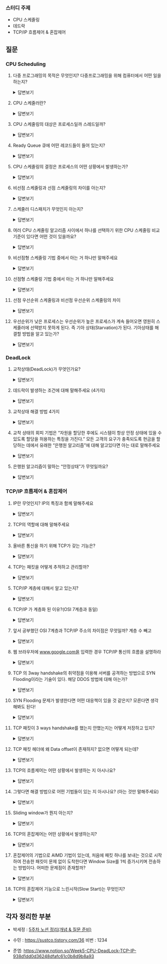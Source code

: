
### 스터디 주제

*  CPU 스케줄링
*  데드락
*  TCP/IP 흐름제어 & 혼잡제어

## 질문
### CPU Scheduling
1. 다중 프로그래밍의 목적은 무엇인지? 다중프로그래밍을 위해 컴퓨터에서 어떤 일을 하는지?

   <details>
       <summary>답변보기</summary>
   
      *  다중 프로그래밍의 목적은 CPU 이용률을 최대화하기 위해, 항상 실행 중인 프로세스를 가지게 하기 위한다. (CPU 이용률을 최대화하는 것)
        
      *  프로세스 간 교환함으로써 생산적으로 만들기 위해, CPU 스케줄링을 한다.
   </details>

2. CPU 스케줄러란?

   <details>
       <summary>답변보기</summary>

        CPU가 유휴 상태가 될 때마다, 운영체제는 Ready Queue에 있는 프로세스 중에서 하나를 선택해 실행해야한다. 선택 절차는 CPU 스케줄러에 의해 수행된다.
   
   </details>

3. CPU 스케줄링의 대상은 프로세스일까 스레드일까?
   <details>
       <summary>답변보기</summary>

         커널 모드의 스레드
   
   </details>
   
4. Ready Queue 큐에 어떤 레코드들이 들어 있는지?

   <details>
       <summary>답변보기</summary>

      * 큐에 있는 레코드들은 프로세스 제어 블록
   </details>

5. CPU 스케줄링의 결정은 프로세스의 어떤 상황에서 발생하는가?

   <details>
       <summary>답변보기</summary>
   
      * running > waiting 시점은 보통 I/O 요청이 일어나거나 자식 프로세스가 종료 대기를 할 때 입니다.

      *  running > ready 시점은 인터럽트(Interrupt) 가 발생했을 때 입니다.

      *  waiting > ready 시점은 I/O가 완료되었을 때 입니다.

      *  running > terminate 시점은 프로세스가 완전히 종료되었을 때 입니다.
   </details>

6. 비선점 스케줄링과 선점 스케줄링의 차이를 아는지?
   <details>
       <summary>답변보기</summary>
   
      * 선점 (preemptive) : OS가 CPU의 사용권을 선점할 수 있는 경우, 강제 회수하는 경우 (처리시간 예측 어려움)

      * 비선점 (nonpreemptive) : 프로세스 종료 or I/O 등의 이벤트가 있을 때까지 실행 보장 (처리시간 예측 용이함)
   </details>



7. 스케줄러 디스패치가 무엇인지 아는지?

   <details>
       <summary>답변보기</summary>

        준비 상태에 있는 프로세스 중 하나를 선택하여 실행 시키는 것
   
   </details>


8. 여러 CPU 스케줄링 알고리즘 사이에서 하나를 선택하기 위한 CPU 스케줄링 비교 기준이 있다면 어떤 것이 있을까요?

    <details>
       <summary>답변보기</summary>
        
        1. CPU 이용률
        
        2. 처리량
        
        3. 총처리 시간
        
        4. 대기 시간
        
        5. 응답 시간
        
        CPU 이용률과 처리량을 최대화 하고, 총처리 시간, 대기 시간, 응답 시간을 최소화 하는 알고리즘의 선택이 바람직하다.
    </detail>


9. 비선점형 스케줄링 기법 중에서 아는 거 하나만 말해주세요

    <details>
        <summary>답변보기</summary>

            비선점형 스케줄링에는 크게 **FIFO, SJF, HRN** 세 가지 기법이 존재합니다.
            
            FIFO는 First* In* First* Out(큐와 같음) 으로, 선입선출의 방식입니다. 즉, 먼저 Ready Queue에 들어온 프로세스부터 처리합니다. 대신, 비선점형 스케줄링이므로 아무리 작업시간이 길어도 해당 프로세스를 계속 실행해야합니다.
            
            SJF는 Shortest Job First 의 약자로, 평균 대기 시간을 최소화하기 위해 CPU 점유 시간이 가장 짧은 프로세스부터 CPU를 먼저 할당하는 방식입니다. 단점은 실행시간이 긴 프로세스는 짧은 프로세스들에게 밀려 무한히 대기해야 할 수 있습니다.
            
            HRN은 Highest Response* Ratio Next 의 약자로, SJF 기법을 보완하고자 대기시간과 실행시간을 이용하여 우선순위를 계산하고, 이러한 우선순위에 맞게 프로세스를 실행하는 기법입니다. 장점은 무한히 대기해야 하는 프로세스의 비율을 낮출 수 있습니다.
    </details>

3. 선점형 스케줄링 기법 중에서 아는 거 하나만 말해주세요
   <details>
       <summary>답변보기</summary>

    먼저, SRT는 Shortest Remaining Time 의 약자로, CPU 점유시간이 가장 낮은 프로세스에 먼저 CPU를 할당하는 기법입니다. 단, 선점형 스케줄링이므로 중요한 프로세스가 있거나 남은 실행 프로세스의 실행 시간이 짧은 경우 현재 실행중인 프로세스를 중단하고 해당 프로세스로 옮겨 실행합니다.
   
    다음으로, RR(Round Robin) 기법은 프로세스들 사이에 우선순위를 두지 않고 순서대로 일정 시간 단위만큼 할당하는 기법입니다. 문맥 교환의 오버헤드가 큽니다.
   
    마지막으로, MLQ는 Multi* Level Queue의 약자로, 프로세스들을 특정 우선순위 그룹으로 분류한 후 각각의 다른 Ready Queue를 사용하는 기법입니다. 각각의 Ready Queue 내부는 RR 기법을 사용하고, 하위 Ready Queue의 프로세스를 실행하고 있더라도 상위 Ready Queue에 프로세스가 들어오면 상위 프로세스에 CPU를 할당합니다.
   </details>

3. 선점 우선순위 스케줄링과 비선점 우선순위 스케줄링의 차이
   <details>
       <summary>답변보기</summary>


      *  선점 우선순위 스케줄링
         *  새로 도착한 프로세스의 우선순위가 현재 실행중인 프로세스의 우선순위보다 높으면 프로세서(CPU) 획득
      * 비선점 우선순위 스케줄링
         *  실행중인 것과 무관하게 우선순위가 높다면 큐의 제일 앞에 넣어준다.
   </details>

3. 우선순위가 낮은 프로세스는 우선순위가 높은 프로세스가 계속 들어오면 영원히 스케줄러에 선택받지 못하게 된다. 즉 기아 상태(Starvation)가 된다. 기아상태를 해결할 방법을 알고 있는가?
   <details>
       <summary>답변보기</summary>

         “에이징”이라는 기법을 이용하여 오래 대기하는 프로세스가 우선순위를 점진적으로 증가시켜주는 방법을 이용한다.
   
   </details>

### DeadLock

1. 교착상태(DeadLock)가 무엇인가요?
   <details>
       <summary>답변보기</summary>

    *  프로세스가 자원을 얻지 못해 다음 처리를 하지 못하는 상태를 말한다.

    *  시스템적으로 한정된 자원을 여러 곳에서 사용하려고 할 때 발생하는 문제
   </details>


3. 데드락이 발생하는 조건에 대해 말해주세요 (4가지)
   <details>
       <summary>답변보기</summary>
    교착상태의 4가지 조건
   
    *  상호배제 : 프로세스들이 필요로 하는 자원에 대해 배타적 통제권을 요구함

    *  점유대기 : 프로세스가 할당된 자원을 가진 상태에서 다른 자원 기다림

    *  비선점 : 프로세스가 어떤 자원의 사용을 끝날 때까지 그 자원을 뺏을 수 없음

    *  순환대기 : 각 프로세스는 순환적으로 다음 프로세스가 요구하는 자원을 갖고 있음
   
    그렇다면 데드락을 발생시키지 않을 예방법은 ?
        
        이 4가지 조건 중 하나라도 만족하지 않으면 교착상태는 발생하지 않음
        
        (순환대기는 점유대기와 비선점을 모두 만족해야만 성립합. 따라서 4가지가 서로 독립적이진 않음)
   </details>


3. 교착상태 해결 방법 4가지
   <details>
       <summary>답변보기</summary>

    *  예방

    *  회피

    *  회복 (무시?)

    *  탐지
   </details>


3. 교착 상태의 회피 기법은 “자원을 할당한 후에도 시스템이 항상 안정 상태에 있을 수 있도록 할당을 허용하는 특징을 가진다.” 
모든 고객의 요구가 충족되도록 현금을 할당하는 데에서 유래한 “은행원 알고리즘”에 대해 알고있다면 아는 대로 말해주세요
   <details>
       <summary>답변보기</summary>

    **프로세스가 자원을 요구할 때, 시스템은 자원을 할당한 후에도 안정 상태로 남아있게 되는 지 사전에 검사하여, 교착 상태 회피**
   
    *  사전에 검사한다, 시뮬레이션 한다가 포인트
   
    미리 결정된 모든 자원들의 최대 가능한 할당량을 가지고 시뮬레이션 해서 안정상태에 들 수 있는지 여부
   
   </details>

3. 은행원 알고리즘이 말하는 “안정상태”가 무엇일까요?
   <details>
       <summary>답변보기</summary>

         시스템의 프로세스들이 요청하는 모든 자원을 데드락을 발생시키지 않으면서도 차례로 모두 할당해주는 것
   
    
   
   </details>

### TCP/IP 흐름제어 & 혼잡제어

1. IP란 무엇인지? IP의 특징과 함께 말해주세요
   <details>
       <summary>답변보기</summary>

      *  IP는 인터넷 환경의 통신 규약
      *  패킷이라는 통신 단위로 데이터를 전달하며, 지정한 IP주소로 데이터를 전송
      *  패킷을 받는 대상이 존재하는지, 패킷이 올바르게 전달됐는지 확인하지 않아서 “비연결성, 비신뢰성”이라는 특징 존재
   
   </details>


1. TCP의 역할에 대해 말해주세요
   <details>
       <summary>답변보기</summary>

      *  오류 없는 데이터 전송
      *  순서에 맞는 전달 (데이터에 언제나 보낸 순서대로 도착한다.)
      *  조각나지 않는 데이터 스트림 (언제든 어떤 크기로든 보낼 수 있다.)
   
   
   </details>

1. 올바른 통신을 하기 위해 TCP가 갖는 기능은?
   <details>
       <summary>답변보기</summary>

      1. 패킷이 빠졌을경우, 재전송을 요청하는 기능
      2. 패킷에 일련번호를 줌으로써, 서로 다르게 도착될지도 모르는 패킷의 순서를 재조합하는 기능
         
   
   </details>

1. TCP는 패킷을 어떻게 추적하고 관리할까?
   <details>
       <summary>답변보기</summary>

         데이터는 패킷 단위로 쪼개져 같은 목적지로 전송된다.
       
         따라서 패킷에 각각 번호를 부여하여 패킷의 분실 확인 처리를 하기 위해 목적지에서 패킷을 재조립한다.
       
         이런 방식으로 패킷을 추적하며, 나누어 보내진 데이터를 목적지에서 받고 재조립할 수 있다.
   </details>

1. TCP/IP 계층에 대해서 알고 있는지?
   <details>
       <summary>답변보기</summary>
   
         패킷 통신 방식의 인터넷 프로토콜인 IP와 전송 조절 프로토콜인 TCP를 합쳐서 부르는 말
   
      * TCP와 IP의 차이는?
         *  IP주소 체계를 따른다. (네트워크 계층 layer3)
         *  TCP 특성을 활용해 송수신자의 논리적 연결을 생성하고, 신뢰성을 유지할 수 있도록 하겠다.(전송계층 layer4)
      *  정확히 말하자면 TCP가 올바른 통신을 하도록 도와주는 기능을 가지고 있으며, IP는 이러한 기능없이 오로지 TCP 패킷을 전송하는 일만을 한다.
   
   
   </details>

1. TCP/IP 가 계층화 된 이유?(OSI 7계층과 동일)
   <details>
       <summary>답변보기</summary>

      *  변경에 자유롭다. 만약 인터넷이 하나의 프로토콜로 되어 있으면, 어디선가 사양이 변경되었을 때 전체를 바꿔야 하지만, 계층화되어 있으면 사양이 변경된 계층만 바꾸면 된다

      *  설계를 편하게 할 수 있다. 애플리케이션 층에서 애플리케이션은 자기 자신이 담당하는 부분만 고려하면되고, 상대가 어디있는지, 어떤 루트로 전달하는지, 전달한 메시지가 확실하게 전달되고 있는지와 같은 사실은 고려하지 않아도 된다.
   
   </details>

1. 앞서 공부했던 OSI 7계층과 TCP/IP 주소의 차이점은 무엇일까? 계층 수 빼고
   <details>
       <summary>답변보기</summary>

      *  OSI는 역할 기반, TCP/IP는 프로토콜 기반
      *  OSI는 통신 전반에 대한 표준
      *  TCP/IP는 데이터 전송기술 특화
   </details>

1. 웹 브라우저에 www.google.com을 입력한 경우 TCP/IP 통신의 흐름을 설명하라
   <details>
       <summary>답변보기</summary>

      (준엽님 4주차 정리본이 더 정확해서 첨부)

      1. 시작 포트 번호와 도착 포트 번호 (80)는 알지만, 목적지의 IP주소를 모른다.
      2. os 에서 DNS 서버로 요청을 보내게 된다. (DNS 서버는 컴퓨터에 등록이 되어 있다.) 53번 포트를 이용해 연결.
      3. 도메인이 담긴 쿼리를 도메인 서버로 보낸다. (DNS 서버로 도메인 출발!)
      4. DNS는 UDP 사용 ⇒ 도메인 이름에 대한 IP주소를 받아옴(IP 주소를 알았으니 IP를 이용하여 MAC 주소를 찾을 차례이다)
      5. MAC 주소를 모른다. ⇒ ARP프로토콜( IP ⇒ MAC) (모든 준비가 완료된 packet 생성 완료)
      6. 패킷이 네트워크로 나갈 준비 완료.
      7. 구글 서버로 라우팅시작
      8. 먼저 3way* hanshaking를 서버(google) 와 진행. 완료 후에 TCP 통신 준비 완료 packet을 전송할 준비 완료
      9. http request 응답 후 response를 client로 전달
      10. 4* way* handshaking (이후 종료)
   
   </details>

1. TCP 의 3way handshake의 취약점을 이용해 서버를 공격하는 방법으로 SYN Flooding이라는 기술이 있다. 해당 DDOS 방법에 대해 아는가?
   <details>
       <summary>답변보기</summary>

         요약
       
         악의적인 공격자가 실제로 존재하지 않는 클라이언트 IP로 응답이 없는 연결을 초기화 하기 전에 또 새로운 연결 즉, 1단계 요청만 무수히 많이 보내어, 백로그 큐를 포화 상태로 만들어 다른 사용자로부터 더이상에 연결 요청을 못받게 하는 기법
       
         기술 내용
       
         클라이언트가 SYN(1번) 패킷만 계속적으로 보내고 ACK(3번) 패킷을 안보내게 되면, 서버는 클라이언트의 연결을 받아들이기 위해 RAM(메모리) 공간을 점점 더 많이 확보 해둔 상태에서 대기한다.

      * BackLog Queue : 서버가 접속자의 연결 요청을 대기할 때, 요청 정보를 저장하는 공간

         > 만약 정상 연결이 되었다면, 백로그 큐 공간에 연결 요청 정보가 삭제되어 공간은 계속 유지된다.
         하지만 중간에 정상적으로 진행되지 않는다면 정보가 계속 백로그 큐에 남아있게 되고 계속적으로 연결요청 대기 Queue가 쌓이면 백로그 큐 공간을 가득 채워 다른 연결요청 정보 저장이 불가능하다.
         > 

         이 공격을 당하게 되면 TCP연결 가능한 자원을 모두 소진하게 되고 외부 사용자는 TCP 연결을 할 수 없게 되는 공격이다.
         
   
   </details>

1. SYN Flooding 문제가 발생한다면 어떤 대응책이 있을 것 같은지? 모른다면 생각해봐도 된다!
   <details>
       <summary>답변보기</summary>

      1. 백로그 큐의 크기를 늘린다. (완벽한 방어방법은 아니지만, 임시로 접속 문제 해결 가능)
      2. SYN Cookie를 설정한다.
         
         이 설정을 하게 되면, 클라이언트로부터 ACK를 받을 때까지 Backlog Queue에 요청 정보를 저장하지 않는다
         
         쿠키라는 것을 이용하여, 전체 연결이 설정되기 전 까지는 자원의 할당을 연기하는 방법
         
      3. 방화벽의 동일 클라이언트 IP에 대해 연결요청(SYN) 임계치를 설정한다.
      4. TCP 연결 과정 대기 시간을 줄인다.
   
   
   </details>

1. TCP 패킷이 3 ways handshake를 했는지 안했는지는 어떻게 저장하고 있지?
   <details>
       <summary>답변보기</summary>

      TCP 세그먼트 헤드에 flag 값이 비트로 저장, 이걸로 현재 클라이언트 서버와 연결했는지 확인합니다
   
   </details>

1. TCP 패킷 헤더에 왜 Data offset이 존재하지? 없으면 어떻게 되는데?
   <details>
       <summary>답변보기</summary>

      *  **헤더가 아닌 데이터가 시작되는 위치. 옵션 필드의 길이가 고정이 아니라 넣어줘야하는 필드이다.**
         *  32비트 워드로 TCP 헤더의 크기를 지정하는 "데이터 오프셋" 필드를 포함
         *  데이터 오프셋 필드를 사용하면 패킷 수신기가 헤더의 크기와 페이로드 **데이터의 시작 위치를 쉽게 결정 가능**
      *  Data Offset 필드는 TCP 헤더에 포함되며 헤더의 크기를 나타내는 데 사용
      *  **헤더에 데이터 오프셋 필드가 없으면 수신기가 헤더의 크기를 결정할 수 없으므로 패킷을 제대로 처리할 수 없습니다**
      *  Data Offset 필드는 TCP 헤더의 중요한 부분이며 TCP 프로토콜의 적절한 기능을 위해 필수적
   
   </details>


1. TCP의 흐름제어는 어떤 상황에서 발생하는 지 아시나요?
   <details>
       <summary>답변보기</summary>

      *  수신측이 송신측보다 데이터 처리 속도가 빠르면 문제없지만, 송신측의 속도가 빠를 경우 문제가 생긴다.
      *  수신측에서 제한된 저장 용량을 초과한 이후에 도착하는 데이터는 손실 될 수 있으며, 만약 손실 된다면 불필요하게 응답과 데이터 전송이 송/수신 측 간에 빈번히 발생한다.
      *  이러한 위험을 줄이기 위해 송신 측의 데이터 전송량을 수신측에 따라 조절해야한다.
   
   </details>

1. 그렇다면 해결 방법으로 어떤 기법들이 있는 지 아시나요? (아는 것만 말해주세요)
   <details>
       <summary>답변보기</summary>

      *  Stop and Wait : 매번 전송한 패킷에 대해 확인 응답을 받아야만 그 다음 패킷을 전송하는 방법
      *  Sliding Window (Go Back N ARQ)
         *  수신측에서 설정한 윈도우 크기만큼 송신측에서 확인응답없이 세그먼트를 전송할 수 있게 하여 데이터 흐름을 동적으로 조절하는 제어기법
   
   </details>
1. Sliding window가 뭔지 아는지?
   <details>
       <summary>답변보기</summary>

      수신측에서 설정한 윈도우 크기만큼 송신측에서 확인 응답 없이 세그먼트를 전송할 수 있게 하여 데이터 흐름을 동적으로 조절하는 기법

      먼저 윈도우에 포함되는 모든 패킷을 전송하고, 그 패킷들의 전달이 확인되는대로 이 윈도우를 옆으로 옮김으로써 그 다음 패킷들을 전송

      Stop and Wait의 비효율성을 개선

      *  window : TCP 헤더 패킷에 포함된 한번에 보낼 수 있는 최대 버퍼수, 이 버퍼수에 따라 한번에 보내는 양이 결정
   
   </details>

1. TCP의 혼잡제어는 어떤 상황에서 발생하는지?
   <details>
       <summary>답변보기</summary>

   *  송신측의 데이터 전달과 네트워크 데이터 처리 속도를 해결하기 위한 기법이다.
   *  한 라우터에게 데이터가 몰려 모든 데이터를 처리할 수 없는 경우, 호스트들은 재전송을 하게 되고 결국 혼잡을 가중시켜 오버플로우나 데이터 손실이 발생한다.
   *  이러한 `네트워크의 혼잡을 피하기 위해 송신측에서 보내는 데이터의 전송 속도를 제어`하는 것이 혼잡 제어의 개념이다.
   
   
   </details>
1. 혼잡제어의 기법으로 AIMD 기법이 있는데, 처음에 패킷 하나를 보내는 것으로 시작하여 전송한 패킷이 문제 없이 도착한다면 Window Size를 1씩 증가시키며 전송하는 방법이다. 어떠한 문제점이 존재할까?
   <details>
       <summary>답변보기</summary>

   문제점은 초기에 네트워크의 높은 대역폭을 사용하지 못하여 오랜 시간이 걸리게 되고, 네트워크가 혼잡해지는 상황을 미리 감지하지 못한다. 즉, 네트워크가 혼잡해지고 나서야 대역폭을 줄이는 방식이다.
   
   </details>
1. TCP의 혼잡제어 기능으로 느린시작(Slow Start)는 무엇인지?
   <details>
       <summary>답변보기</summary>

      TCP 커넥션은 시간이 지나면서 자체적으로 튜닝되어, 처음에는 커넥션의 최대 속도를 제한하고, 데이터가 성공적으로 전송됨에 따라 속도제한을 높여간다.

      → 이는 인터넷의 급작스러운 부하와 혼잡을 방지하는 데 사용한다.
   
   
   </details>






## 각자 정리한 부분

* 박세정 : [5주차 노션 정리(개념 & 질문 준비)](https://evening-november-9ec.notion.site/5-a63da288490d4b34b9553426bb62ed5e) 

* 수민 : https://sustco.tistory.com/36 비번 : 1234 <br>

* 준엽: https://www.notion.so/Week5-CPU-DeadLock-TCP-IP-938d1dd0d36248dfafc61c0b8d9b8a93

